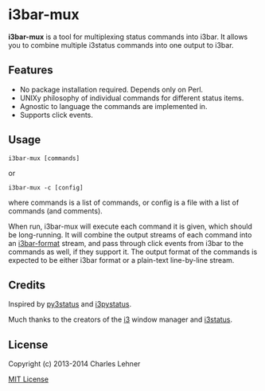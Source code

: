 i3bar-mux
=========

**i3bar-mux** is a tool for multiplexing status commands into i3bar. It allows
you to combine multiple i3status commands into one output to i3bar.

## Features

- No package installation required. Depends only on Perl.
- UNIXy philosophy of individual commands for different status items.
- Agnostic to language the commands are implemented in.
- Supports click events.

## Usage

    i3bar-mux [commands]

or 

    i3bar-mux -c [config]

where commands is a list of commands, or config is a file with a list of
commands (and comments).

When run, i3bar-mux will execute each command it is given, which should be
long-running. It will combine the output streams of each command into an
[i3bar-format](http://i3wm.org/docs/i3bar-protocol.html) stream, and pass
through click events from i3bar to the commands as well, if they support it. The
output format of the commands is expected to be either i3bar format or a
plain-text line-by-line stream.

## Credits

Inspired by [py3status](https://github.com/ultrabug/py3status) and
[i3pystatus](https://github.com/enkore/i3pystatus).

Much thanks to the creators of the [i3](http://i3wm.org/) window manager and
[i3status](http://i3wm.org/i3status/).

## License

Copyright (c) 2013-2014 Charles Lehner

[MIT License](http://cel.mit-license.org/)
